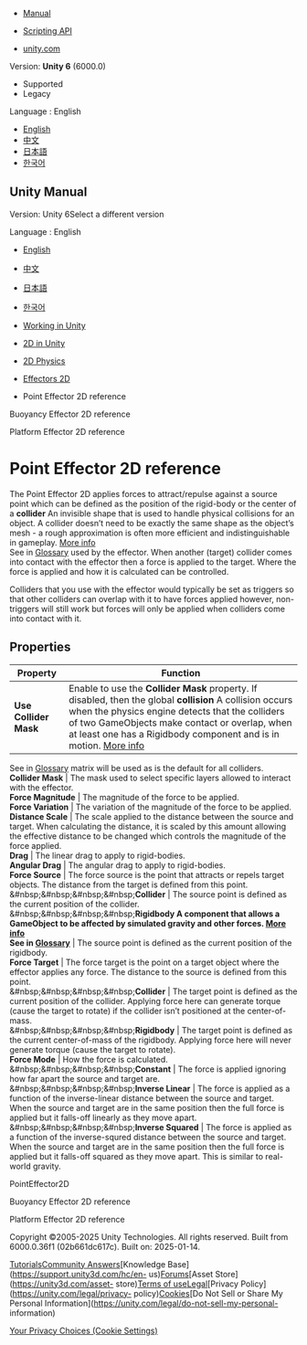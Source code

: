 [](https://docs.unity3d.com)

  * [Manual](../Manual/index.html)
  * [Scripting API](../ScriptReference/index.html)

  * [unity.com](https://unity.com/)

Version: **Unity 6** (6000.0)

  * Supported
  * Legacy

Language : English

  * [English](/Manual/2d-physics/effectors/point-effector-2d-reference.html)
  * [中文](/cn/current/Manual/2d-physics/effectors/point-effector-2d-reference.html)
  * [日本語](/ja/current/Manual/2d-physics/effectors/point-effector-2d-reference.html)
  * [한국어](/kr/current/Manual/2d-physics/effectors/point-effector-2d-reference.html)

[](https://docs.unity3d.com)

## Unity Manual

Version: Unity 6Select a different version

Language : English

  * [English](/Manual/2d-physics/effectors/point-effector-2d-reference.html)
  * [中文](/cn/current/Manual/2d-physics/effectors/point-effector-2d-reference.html)
  * [日本語](/ja/current/Manual/2d-physics/effectors/point-effector-2d-reference.html)
  * [한국어](/kr/current/Manual/2d-physics/effectors/point-effector-2d-reference.html)

  * [Working in Unity](../../working-in-unity.html)
  * [2D in Unity](../../Unity2D.html)
  * [2D Physics](../../2d-physics/2d-physics.html)
  * [Effectors 2D](../../2d-physics/effectors/effectors-2d-landing.html)
  * Point Effector 2D reference

[](../../2d-physics/effectors/buoyancy-effector-2d-reference.html)

Buoyancy Effector 2D reference

[](../../2d-physics/effectors/platform-effector-2d-reference.html)

Platform Effector 2D reference

# Point Effector 2D reference

The Point Effector 2D applies forces to attract/repulse against a source point
which can be defined as the position of the rigid-body or the center of a
**collider** An invisible shape that is used to handle physical collisions for
an object. A collider doesn’t need to be exactly the same shape as the
object’s mesh - a rough approximation is often more efficient and
indistinguishable in gameplay. [More info](../../CollidersOverview.html)  
See in [Glossary](../../Glossary.html#Collider) used by the effector. When
another (target) collider comes into contact with the effector then a force is
applied to the target. Where the force is applied and how it is calculated can
be controlled.

Colliders that you use with the effector would typically be set as triggers so
that other colliders can overlap with it to have forces applied however, non-
triggers will still work but forces will only be applied when colliders come
into contact with it.

## Properties

**Property** | **Function**  
---|---  
**Use Collider Mask** | Enable to use the **Collider Mask** property. If disabled, then the global **collision** A collision occurs when the physics engine detects that the colliders of two GameObjects make contact or overlap, when at least one has a Rigidbody component and is in motion. [More info](../../CollidersOverview.html)  
See in [Glossary](../../Glossary.html#Collision) matrix will be used as is the
default for all colliders.  
**Collider Mask** | The mask used to select specific layers allowed to interact with the effector.  
**Force Magnitude** | The magnitude of the force to be applied.  
**Force Variation** | The variation of the magnitude of the force to be applied.  
**Distance Scale** | The scale applied to the distance between the source and target. When calculating the distance, it is scaled by this amount allowing the effective distance to be changed which controls the magnitude of the force applied.  
**Drag** | The linear drag to apply to rigid-bodies.  
**Angular Drag** | The angular drag to apply to rigid-bodies.  
**Force Source** | The force source is the point that attracts or repels target objects. The distance from the target is defined from this point.  
&#nbsp;&#nbsp;&#nbsp;&#nbsp;**Collider** | The source point is defined as the current position of the collider.  
&#nbsp;&#nbsp;&#nbsp;&#nbsp;****Rigidbody** A component that allows a
GameObject to be affected by simulated gravity and other forces. [More
info](../../class-Rigidbody.html)  
See in [Glossary](../../Glossary.html#Rigidbody)** | The source point is defined as the current position of the rigidbody.  
**Force Target** | The force target is the point on a target object where the effector applies any force. The distance to the source is defined from this point.  
&#nbsp;&#nbsp;&#nbsp;&#nbsp;**Collider** | The target point is defined as the current position of the collider. Applying force here can generate torque (cause the target to rotate) if the collider isn’t positioned at the center-of-mass.  
&#nbsp;&#nbsp;&#nbsp;&#nbsp;**Rigidbody** | The target point is defined as the current center-of-mass of the rigidbody. Applying force here will never generate torque (cause the target to rotate).  
**Force Mode** | How the force is calculated.  
&#nbsp;&#nbsp;&#nbsp;&#nbsp;**Constant** | The force is applied ignoring how far apart the source and target are.  
&#nbsp;&#nbsp;&#nbsp;&#nbsp;**Inverse Linear** | The force is applied as a function of the inverse-linear distance between the source and target. When the source and target are in the same position then the full force is applied but it falls-off linearly as they move apart.  
&#nbsp;&#nbsp;&#nbsp;&#nbsp;**Inverse Squared** | The force is applied as a function of the inverse-squred distance between the source and target. When the source and target are in the same position then the full force is applied but it falls-off squared as they move apart. This is similar to real-world gravity.  
  
PointEffector2D

[](../../2d-physics/effectors/buoyancy-effector-2d-reference.html)

Buoyancy Effector 2D reference

[](../../2d-physics/effectors/platform-effector-2d-reference.html)

Platform Effector 2D reference

Copyright ©2005-2025 Unity Technologies. All rights reserved. Built from
6000.0.36f1 (02b661dc617c). Built on: 2025-01-14.

[Tutorials](https://learn.unity.com/)[Community
Answers](https://answers.unity3d.com)[Knowledge
Base](https://support.unity3d.com/hc/en-
us)[Forums](https://forum.unity3d.com)[Asset Store](https://unity3d.com/asset-
store)[Terms of
use](https://docs.unity3d.com/Manual/TermsOfUse.html)[Legal](https://unity.com/legal)[Privacy
Policy](https://unity.com/legal/privacy-
policy)[Cookies](https://unity.com/legal/cookie-policy)[Do Not Sell or Share
My Personal Information](https://unity.com/legal/do-not-sell-my-personal-
information)

[Your Privacy Choices (Cookie Settings)](javascript:void\(0\);)

